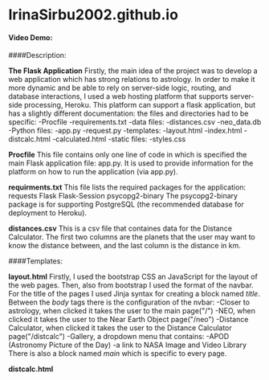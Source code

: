 # IrinaSirbu2002.github.io
#### Video Demo: <URL HERE>
####Description:

**The Flask Application**
    Firstly, the main idea of the project was to develop a web application which has strong relations to astrology. In order to make it more dynamic and be able to rely on server-side logic, routing, and database interactions, I used a web hosting platform that supports server-side processing, Heroku. This platform can support a flask application, but has a slightly different documentation: the files and directories had to be specific:
        -Procfile
        -requirements.txt
        -data files:
            -distances.csv
            -neo_data.db
        -Python files:
            -app.py
            -request.py
        -templates:
            -layout.html
            -index.html
            -distcalc.html
            -calculated.html
        -static files:
            -styles.css

**Procfile**
    This file contains only one line of code in which is specified the main Flask application file: app.py. It is used to provide information for the platform on how to run the application (via app.py).

**requirments.txt**
    This file lists the required packages for the application:
        requests
        Flask
        Flask-Session
        psycopg2-binary
    The psycopg2-binary package is for supporting PostgreSQL (the recommended database for deployment to Heroku). 

**distances.csv**
    This is a csv file that containes data for the Distance Calculator. The first two columns are the planets that the user may want to know the distance between, and the last column is the distance in km.

####Templates:

**layout.html**
    Firstly, I used the bootstrap CSS an JavaScript for the layout of the web pages. Then, also from bootstrap I used the format of the navbar. For the title of the pages I used Jinja syntax for creating a block named _title_.
    Between the _body_ tags there is the configuration of the nvbar:
        -Closer to astrology, when clicked it takes the user to the main page("/")
        -NEO, when clicked it takes the user to the Near Earth Object page("/neo")
        -Distance Calculator, when clicked it takes the user to the Distance Calculator page("/distcalc")
        -Gallery, a dropdown menu that contains:
            -APOD (Astronomy Picture of the Day)
            -a link to NASA Image and Video Library
    There is also a block named _main_ which is specific to every page.

**distcalc.html**
    